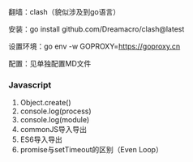 翻墙：clash（貌似涉及到go语言）

安装：go install github.com/Dreamacro/clash@latest

设置环境：go env -w GOPROXY=https://goproxy.cn

配置：见单独配置MD文件

### Javascript

1. Object.create()
2. console.log(process)
3. console.log(module)
4. commonJS导入导出
5. ES6导入导出
6. promise与setTimeout的区别（Even Loop）